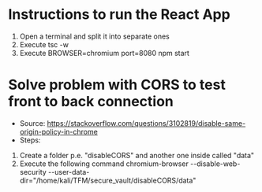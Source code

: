 # Instructions to run the React App
1. Open a terminal and split it into separate ones
2. Execute tsc -w
3. Execute BROWSER=chromium port=8080 npm start

# Solve problem with CORS to test front to back connection
- Source: https://stackoverflow.com/questions/3102819/disable-same-origin-policy-in-chrome 
- Steps:
1. Create a folder p.e. "disableCORS" and another one inside called "data"
2. Execute the following command
	chromium-browser --disable-web-security --user-data-dir="/home/kali/TFM/secure_vault/disableCORS/data"